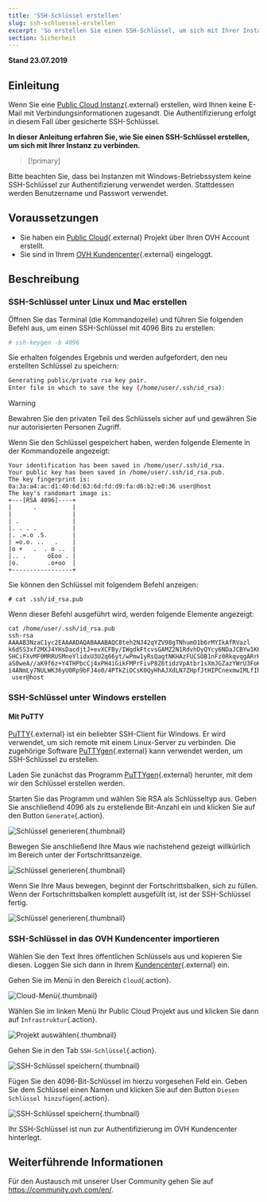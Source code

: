 ```yaml
---
title: 'SSH-Schlüssel erstellen'
slug: ssh-schluessel-erstellen
excerpt: 'So erstellen Sie einen SSH-Schlüssel, um sich mit Ihrer Instanz zu verbinden'
section: Sicherheit
---
```


**Stand 23.07.2019**

## Einleitung

Wenn Sie eine [Public Cloud Instanz](https://ovh.de/public-cloud/){.external} erstellen, wird Ihnen keine E-Mail mit Verbindungsinformationen zugesandt. Die Authentifizierung erfolgt in diesem Fall über gesicherte SSH-Schlüssel.

**In dieser Anleitung erfahren Sie, wie Sie einen SSH-Schlüssel erstellen, um sich mit Ihrer Instanz zu verbinden.**

> [!primary]
>
Bitte beachten Sie, dass bei Instanzen mit Windows-Betriebssystem keine SSH-Schlüssel zur Authentifizierung verwendet werden. Stattdessen werden Benutzername und Passwort verwendet.
>

## Voraussetzungen

* Sie haben ein [Public Cloud](https://www.ovh.de/public-cloud/){.external} Projekt über Ihren OVH Account erstellt.
* Sie sind in Ihrem [OVH Kundencenter](https://www.ovh.com/auth/?action=gotomanager){.external} eingeloggt.

## Beschreibung

### SSH-Schlüssel unter Linux und Mac erstellen

Öffnen Sie das Terminal (die Kommandozeile) und führen Sie folgenden Befehl aus, um einen SSH-Schlüssel mit 4096 Bits zu erstellen:

```sh
# ssh-keygen -b 4096
```

Sie erhalten folgendes Ergebnis und werden aufgefordert, den neu erstellten Schlüssel zu speichern:

```sh
Generating public/private rsa key pair.
Enter file in which to save the key (/home/user/.ssh/id_rsa):
```

> [!warning]
>
> Bewahren Sie den privaten Teil des Schlüssels sicher auf und gewähren Sie nur autorisierten Personen Zugriff.
> 

Wenn Sie den Schlüssel gespeichert haben, werden folgende Elemente in der Kommandozeile angezeigt:

```ssh
Your identification has been saved in /home/user/.ssh/id_rsa.
Your public key has been saved in /home/user/.ssh/id_rsa.pub.
The key fingerprint is:
0a:3a:a4:ac:d1:40:6d:63:6d:fd:d9:fa:d6:b2:e0:36 user@host
The key's randomart image is:
+---[RSA 4096]----+
|      .          |
|                 |
| .               |
|. . . .          |
|. .=.o .S.       |
| =o.o. ..   .    |
|o +   .  . o ..  |
|.. .      oEoo . |
|o.        .o+oo  |
+-----------------+
```

Sie können den Schlüssel mit folgendem Befehl anzeigen:

```ssh
# cat .ssh/id_rsa.pub
```

Wenn dieser Befehl ausgeführt wird, werden folgende Elemente angezeigt:

```ssh
cat /home/user/.ssh/id_rsa.pub
ssh-rsa AAAAB3NzaC1yc2EAAAADAQABAAABAQC8teh2NJ42qYZV98gTNhumO1b6rMYIkAfRVazl
k6dSS3xf2MXJ4YHsDacdjtJ+evXCFBy/IWgdkFtcvsGAMZ2N1RdvhDyQYcy6NDaJCBYw1K6Gv5fJ
SHCiFXvMF0MRRUSMneYlidxU3U2q66yt/wPmw1yRsQagtNKHAzFUCSOB1nFz0RkqvqgARrHTY0bd
aS0weA//aK9f6z+Y4THPbcCj4xPH4iGikFMPrFivP8Z6tidzVpAtbr1sXmJGZazYWrU3FoK2a1sF
i4ANmLy7NULWK36yU0Rp9bFJ4o0/4PTkZiDCsK0QyHhAJXdLN7ZHpfJtHIPCnexmwIMLfIhCWhO5
 user@host
```

### SSH-Schlüssel unter Windows erstellen

#### Mit PuTTY

[PuTTY](https://www.chiark.greenend.org.uk/~sgtatham/putty/){.external} ist ein beliebter SSH-Client für Windows. Er wird verwendet, um sich remote mit einem Linux-Server zu verbinden. Die zugehörige Software [PuTTYgen](https://the.earth.li/~sgtatham/putty/latest/w64/puttygen.exe){.external} kann verwendet werden, um SSH-Schlüssel zu erstellen.

Laden Sie zunächst das Programm [PuTTYgen](https://the.earth.li/~sgtatham/putty/latest/w64/puttygen.exe){.external} herunter, mit dem wir den Schlüssel erstellen werden.

Starten Sie das Programm und wählen Sie RSA als Schlüsseltyp aus. Geben Sie anschließend 4096 als zu erstellende Bit-Anzahl ein und klicken Sie auf den Button `Generate`{.action}.

![Schlüssel generieren](images/puttygen-01.png){.thumbnail}

Bewegen Sie anschließend Ihre Maus wie nachstehend gezeigt willkürlich im Bereich unter der Fortschrittsanzeige.

![Schlüssel generieren](images/puttygen-02.gif){.thumbnail}

Wenn Sie Ihre Maus bewegen, beginnt der Fortschrittsbalken, sich zu füllen. Wenn der Fortschrittsbalken komplett ausgefüllt ist, ist der SSH-Schlüssel fertig.

![Schlüssel generieren](images/puttygen-03.png){.thumbnail}

### SSH-Schlüssel in das OVH Kundencenter importieren

Wählen Sie den Text Ihres öffentlichen Schlüssels aus und kopieren Sie diesen. Loggen Sie sich dann in Ihrem [Kundencenter](https://www.ovh.com/auth/?action=gotomanager){.external} ein.

Gehen Sie im Menü in den Bereich `Cloud`{.action}.

![Cloud-Menü](images/cloud-menu.png){.thumbnail}

Wählen Sie im linken Menü Ihr Public Cloud Projekt aus und klicken Sie dann auf `Infrastruktur`{.action}.

![Projekt auswählen](images/select-project.png){.thumbnail}

Gehen Sie in den Tab `SSH-Schlüssel`{.action}.

![SSH-Schlüssel speichern](images/save-ssh-key-01.png){.thumbnail}

Fügen Sie den 4096-Bit-Schlüssel im hierzu vorgesehen Feld ein. Geben Sie dem Schlüssel einen Namen und klicken Sie auf den Button `Diesen Schlüssel hinzufügen`{.action}.

![SSH-Schlüssel speichern](images/save-ssh-key-02.png){.thumbnail}

Ihr SSH-Schlüssel ist nun zur Authentifizierung im OVH Kundencenter hinterlegt.

## Weiterführende Informationen

Für den Austausch mit unserer User Community gehen Sie auf <https://community.ovh.com/en/>.